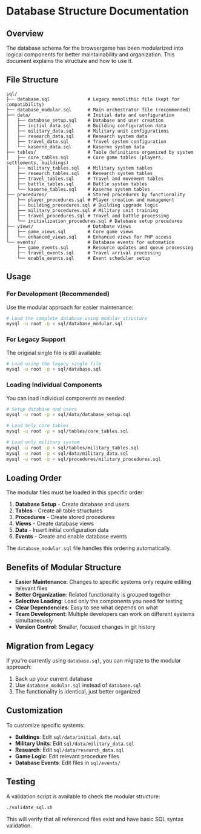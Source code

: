 # Database Structure Documentation

## Overview

The database schema for the browsergame has been modularized into logical components for better maintainability and organization. This document explains the structure and how to use it.

## File Structure

```
sql/
├── database.sql              # Legacy monolithic file (kept for compatibility)
├── database_modular.sql      # Main orchestrator file (recommended)
├── data/                     # Initial data and configuration
│   ├── database_setup.sql    # Database and user creation
│   ├── initial_data.sql      # Building configuration data
│   ├── military_data.sql     # Military unit configurations
│   ├── research_data.sql     # Research system data
│   ├── travel_data.sql       # Travel system configuration
│   └── kaserne_data.sql      # Kaserne system data
├── tables/                   # Table definitions organized by system
│   ├── core_tables.sql       # Core game tables (players, settlements, buildings)
│   ├── military_tables.sql   # Military system tables
│   ├── research_tables.sql   # Research system tables
│   ├── travel_tables.sql     # Travel and movement tables
│   ├── battle_tables.sql     # Battle system tables
│   └── kaserne_tables.sql    # Kaserne system tables
├── procedures/               # Stored procedures by functionality
│   ├── player_procedures.sql # Player creation and management
│   ├── building_procedures.sql # Building upgrade logic
│   ├── military_procedures.sql # Military unit training
│   ├── travel_procedures.sql # Travel and battle processing
│   └── initialization_procedures.sql # Database setup procedures
├── views/                    # Database views
│   ├── game_views.sql        # Core game views
│   └── enhanced_views.sql    # Enhanced views for PHP access
└── events/                   # Database events for automation
    ├── game_events.sql       # Resource updates and queue processing
    ├── travel_events.sql     # Travel arrival processing
    └── enable_events.sql     # Event scheduler setup
```

## Usage

### For Development (Recommended)

Use the modular approach for easier maintenance:

```bash
# Load the complete database using modular structure
mysql -u root -p < sql/database_modular.sql
```

### For Legacy Support

The original single file is still available:

```bash
# Load using the legacy single file
mysql -u root -p < sql/database.sql
```

### Loading Individual Components

You can load individual components as needed:

```bash
# Setup database and users
mysql -u root -p < sql/data/database_setup.sql

# Load only core tables
mysql -u root -p < sql/tables/core_tables.sql

# Load only military system
mysql -u root -p < sql/tables/military_tables.sql
mysql -u root -p < sql/data/military_data.sql
mysql -u root -p < sql/procedures/military_procedures.sql
```

## Loading Order

The modular files must be loaded in this specific order:

1. **Database Setup** - Create database and users
2. **Tables** - Create all table structures
3. **Procedures** - Create stored procedures
4. **Views** - Create database views  
5. **Data** - Insert initial configuration data
6. **Events** - Create and enable database events

The `database_modular.sql` file handles this ordering automatically.

## Benefits of Modular Structure

- **Easier Maintenance**: Changes to specific systems only require editing relevant files
- **Better Organization**: Related functionality is grouped together
- **Selective Loading**: Load only the components you need for testing
- **Clear Dependencies**: Easy to see what depends on what
- **Team Development**: Multiple developers can work on different systems simultaneously
- **Version Control**: Smaller, focused changes in git history

## Migration from Legacy

If you're currently using `database.sql`, you can migrate to the modular approach:

1. Back up your current database
2. Use `database_modular.sql` instead of `database.sql`
3. The functionality is identical, just better organized

## Customization

To customize specific systems:

- **Buildings**: Edit `sql/data/initial_data.sql`
- **Military Units**: Edit `sql/data/military_data.sql`
- **Research**: Edit `sql/data/research_data.sql`
- **Game Logic**: Edit relevant procedure files
- **Database Events**: Edit files in `sql/events/`

## Testing

A validation script is available to check the modular structure:

```bash
./validate_sql.sh
```

This will verify that all referenced files exist and have basic SQL syntax validation.